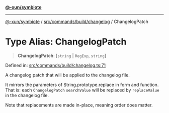 [**@-xun/symbiote**](../../../../../README.md)

***

[@-xun/symbiote](../../../../../README.md) / [src/commands/build/changelog](../README.md) / ChangelogPatch

# Type Alias: ChangelogPatch

> **ChangelogPatch**: \[`string` \| `RegExp`, `string`\]

Defined in: [src/commands/build/changelog.ts:71](https://github.com/Xunnamius/symbiote/blob/177b18c16bd1c04c96d8c434ec7a45a66c3f0201/src/commands/build/changelog.ts#L71)

A changelog patch that will be applied to the changelog file.

It mirrors the parameters of String.prototype.replace in form and
function. That is: each `ChangelogPatch` `searchValue` will be replaced by
`replaceValue` in the changelog file.

Note that replacements are made in-place, meaning order does matter.
